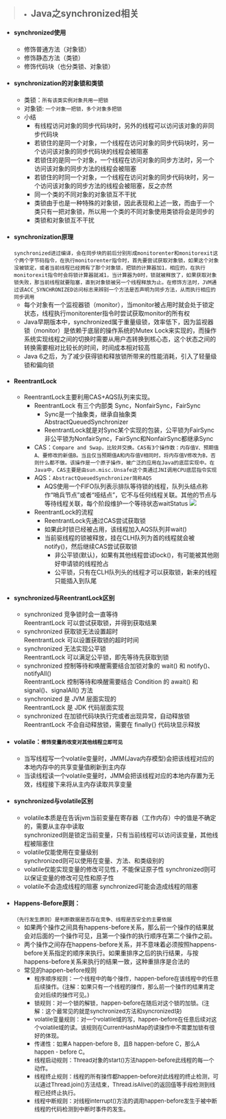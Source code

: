
>- ## Java之synchronized相关
>  
- #### synchronized使用
  - 修饰普通方法（对象锁）
  - 修饰静态方法（类锁）
  - 修饰代码块（也分类锁、对象锁）
- #### synchronization的对象锁和类锁
  - 类锁：`所有该类实例对象共用一把锁`
  - 对象锁: `一个对象一把锁，多个对象多把锁`
  - 小结
    - 有线程访问对象的同步代码块时，另外的线程可以访问该对象的非同步代码块
    - 若锁住的是同一个对象，一个线程在访问对象的同步代码块时，另一个访问该对象的同步代码块的线程会被阻塞
    - 若锁住的是同一个对象，一个线程在访问对象的同步方法时，另一个访问该对象的同步方法的线程会被阻塞
    - 若锁住的时同一个对象，一个线程在访问对象的同步代码块时，另一个访问该对象的同步方法的线程会被阻塞，反之亦然
    - 同一个类的不同对象的对象锁互不干扰
    - 类锁由于也是一种特殊的对象锁，因此表现和上述一致，而由于一个类只有一把对象锁，所以用一个类的不同对象使用类锁将会是同步的
    - 类锁和对象锁互不干扰
- #### synchronization原理
  `synchronized进过编译，会在同步块的前后分别形成monitorenter和monitorexit这个两个字节码指令，在执行monitorenter指令时，首先要尝试获取对象锁，如果这个对象没被锁定，或者当前线程已经拥有了那个对象锁，把锁的计算器加1，相应的，在执行monitorexit指令时会将锁计算器就减1，当计算器为0时，锁就被释放了，如果获取对象锁失败，那当前线程就要阻塞，直到对象锁被另一个线程释放为止。在修饰方法时，JVM通过该ACC_SYNCHRONIZED访问标志来辨别一个方法是否声明为同步方法，从而执行相应的同步调用`
  - 每个对象有一个监视器锁（monitor），当monitor被占用时就会处于锁定状态，线程执行monitorenter指令时尝试获取monitor的所有权
  - Java早期版本中，synchronized属于重量级锁，效率低下，因为监视器锁（monitor）是依赖于底层的操作系统的Mutex Lock来实现的，而操作系统实现线程之间的切换时需要从用户态转换到核心态，这个状态之间的转换需要相对比较长的时间，时间成本相对较高
  - Java 6之后，为了减少获得锁和释放锁所带来的性能消耗，引入了轻量级锁和偏向锁
- #### ReentrantLock
  - ReentrantLock主要利用CAS+AQS队列来实现。
    - ReentrantLock 有三个内部类 Sync，NonfairSync，FairSync
      - Sync是一个抽象类，继承自抽象类 AbstractQueuedSynchronizer
      - ReentrantLock就是对Sync某个实现的包装，公平锁为FairSync非公平锁为NonfairSync，FairSync和NonfairSync都继承Sync
    - CAS：`Compare and Swap，比较并交换。CAS有3个操作数：内存值V、预期值A、要修改的新值B。当且仅当预期值A和内存值V相同时，将内存值V修改为B，否则什么都不做。该操作是一个原子操作，被广泛的应用在Java的底层实现中。在Java中，CAS主要是由sun.misc.Unsafe这个类通过JNI调用CPU底层指令实现`
    - AQS：`AbstractQueuedSynchronizer简称AQS`
      - AQS使用一个FIFO队列表示排队等待锁的线程，队列头结点称作“哨兵节点”或者“哑结点”，它不与任何线程关联。其他的节点与等待线程关联，每个阶段维护一个等待状态waitStatus
      ![](http://wxf.zcoder.top/server/files/aqsmx.png)
    - ReentrantLock的流程
      - ReentrantLock先通过CAS尝试获取锁
      - 如果此时锁已经被占用，该线程加入AQS队列并wait()
      - 当前驱线程的锁被释放，挂在CLH队列为首的线程就会被notify()，然后继续CAS尝试获取锁
        - 非公平锁(默认)，如果有其他线程尝试lock()，有可能被其他刚好申请锁的线程抢占
        - 公平锁，只有在CLH队列头的线程才可以获取锁，新来的线程只能插入到队尾
- #### synchronized与ReentrantLock区别
  - synchronized 竞争锁时会一直等待  
    ReentrantLock 可以尝试获取锁，并得到获取结果
  - synchronized 获取锁无法设置超时  
    ReentrantLock 可以设置获取锁的超时时间
  - synchronized 无法实现公平锁  
    ReentrantLock 可以满足公平锁，即先等待先获取到锁
  - synchronized 控制等待和唤醒需要结合加锁对象的 wait() 和 notify()、notifyAll()  
    ReentrantLock 控制等待和唤醒需要结合 Condition 的 await() 和 signal()、signalAll() 方法
  - synchronized 是 JVM 层面实现的  
    ReentrantLock 是 JDK 代码层面实现
  - synchronized 在加锁代码块执行完或者出现异常，自动释放锁  
    ReentrantLock 不会自动释放锁，需要在 finally{} 代码块显示释放
- #### volatile：`修饰变量的改变对其他线程立即可见`
  - 当写线程写一个volatile变量时，JMM(Java内存模型)会把该线程对应的本地内存中的共享变量值刷新到主内存
  - 当读线程读一个volatile变量时，JMM会把该线程对应的本地内存置为无效，线程接下来将从主内存读取共享变量
- #### synchronized与volatile区别
  - volatile本质是在告诉jvm当前变量在寄存器（工作内存）中的值是不确定的，需要从主存中读取  
    synchronized则是锁定当前变量，只有当前线程可以访问该变量，其他线程被阻塞住
  - volatile仅能使用在变量级别  
    synchronized则可以使用在变量、方法、和类级别的
  - volatile仅能实现变量的修改可见性，不能保证原子性
    synchronized则可以保证变量的修改可见性和原子性
  - volatile不会造成线程的阻塞
    synchronized可能会造成线程的阻塞
- #### Happens-Before原则：  
  `（先行发生原则）是判断数据是否存在竞争、线程是否安全的主要依据`
  - 如果两个操作之间具有happens-before关系，那么前一个操作的结果就会对后面的一个操作可见，且第一个操作的执行顺序在第二个操作之前。
  - 两个操作之间存在happens-before关系，并不意味着必须按照happens-before关系指定的顺序来执行。如果重排序之后的执行结果，与按happens-before关系来执行的结果一致，这种重排序是合法的
  - 常见的happen-before规则
    - <font size=2>程序顺序规则：一个线程中的每个操作，happen-before在该线程中的任意后续操作。(注解：如果只有一个线程的操作，那么前一个操作的结果肯定会对后续的操作可见。)</font>
    - <font size=2>锁规则：对一个锁的解锁，happen-before在随后对这个锁的加锁。(注解：这个最常见的就是synchronized方法和syncronized块)</font>
    - <font size=2>volatile变量规则：对一个volatile域的写，happen-before在任意后续对这个volatile域的读。该规则在CurrentHashMap的读操作中不需要加锁有很好的体现。</font>
    - <font size=2>传递性：如果A happen-before B，且B happen-before C，那么A happen - before C。</font>
    - <font size=2>线程启动规则：Thread对象的start()方法happen-before此线程的每一个动作。</font>
    - <font size=2>线程终止规则：线程的所有操作都happen-before对此线程的终止检测，可以通过Thread.join()方法结束，Thread.isAlive()的返回值等手段检测到线程已经终止执行。</font>
    - <font size=2>线程中断规则：对线程interrupt()方法的调用happen-before发生于被中断线程的代码检测到中断时事件的发生。</font>